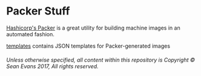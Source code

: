 # Packer Stuff

[Hashicorp's Packer](https://www.packer.io/) is a great utility for building machine images in an automated fashion. 

[templates](/packer/templates) contains JSON templates for Packer-generated images

###### Unless otherwise specified, all content within this repository is Copyright © Sean Evans 2017, All rights reserved.